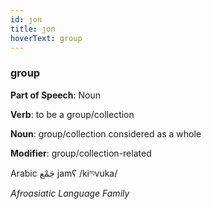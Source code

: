 ```yaml
---
id: ȷon
title: ȷon
hoverText: group
---
```


### group

**Part of Speech**: Noun

**Verb**: to be a group/collection

**Noun**: group/collection considered as a whole

**Modifier**: group/collection-related

Arabic جَمْع jamʕ /kiᶬvuka/

*Afroasiatic Language Family*